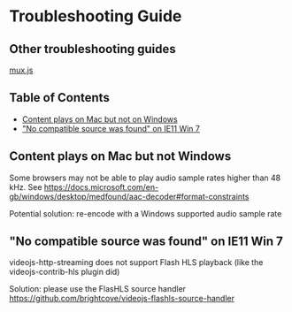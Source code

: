 # Troubleshooting Guide

## Other troubleshooting guides

[mux.js](https://github.com/videojs/mux.js/blob/master/docs/troubleshooting.md)

## Table of Contents
- [Content plays on Mac but not on Windows](#content-plays-on-mac-but-not-windows)
- ["No compatible source was found" on IE11 Win 7](#no-compatible-source-was-found-on-ie11-win-7)

## Content plays on Mac but not Windows

Some browsers may not be able to play audio sample rates higher than 48 kHz. See https://docs.microsoft.com/en-gb/windows/desktop/medfound/aac-decoder#format-constraints

Potential solution: re-encode with a Windows supported audio sample rate

## "No compatible source was found" on IE11 Win 7

videojs-http-streaming does not support Flash HLS playback (like the videojs-contrib-hls plugin did)

Solution: please use the FlasHLS source handler https://github.com/brightcove/videojs-flashls-source-handler
